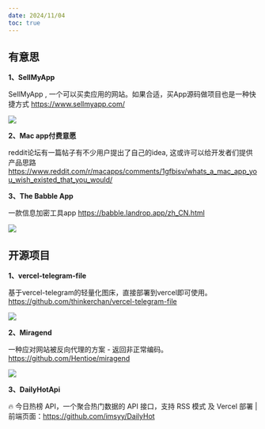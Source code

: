 ```yaml
---
date: 2024/11/04
toc: true
---
```


## 有意思
**1、SellMyApp**

SellMyApp , 一个可以买卖应用的网站。如果合适，买App源码做项目也是一种快捷方式 <https://www.sellmyapp.com/>

![](https://telegram-file.vercel.app/api/file/BQACAgUAAxkDAAPpZyd6JIGO_8DeS83MDpZaImNI0y8AAuoTAAJjE0BVcqn3n4rd9ks2BA.png)

**2、Mac app付费意愿**

reddit论坛有一篇帖子有不少用户提出了自己的idea, 这或许可以给开发者们提供产品思路 <https://www.reddit.com/r/macapps/comments/1gfbisv/whats_a_mac_app_you_wish_existed_that_you_would/>



**3、The Babble App**

一款信息加密工具app <https://babble.landrop.app/zh_CN.html>

![](https://babble.landrop.app/img/screenshots_cn.png)

## 开源项目
**1、vercel-telegram-file**

基于vercel-telegram的轻量化图床，直接部署到vercel即可使用。<https://github.com/thinkerchan/vercel-telegram-file>

![](https://telegram-file.vercel.app/api/file/BQACAgUAAxkDAAPZZyNRWV2ioBDmt7HKzzpjoZ4UQCgAAtgaAAK4xCBVJ0TC4XChASo2BA.png)

**2、Miragend**

一种应对网站被反向代理的方案 - 返回非正常编码。<https://github.com/Hentioe/miragend>

![](https://opengraph.githubassets.com/a27d150c1b95e1fce10d9e6b1374e304d5cff3ce88d16ca2bee0195d8c7394da/Hentioe/miragend)

**3、DailyHotApi**

🔥 今日热榜 API，一个聚合热门数据的 API 接口，支持 RSS 模式 及 Vercel 部署 | 前端页面：<https://github.com/imsyy/DailyHot>



